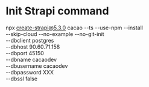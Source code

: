 # Init Strapi command

npx create-strapi@5.3.0 cacao --ts --use-npm --install \
 --skip-cloud --no-example --no-git-init \
 --dbclient postgres \
 --dbhost 90.60.71.158 \
 --dbport 45150 \
 --dbname cacaodev \
 --dbusername cacaodev\
 --dbpassword XXX \
 --dbssl false
